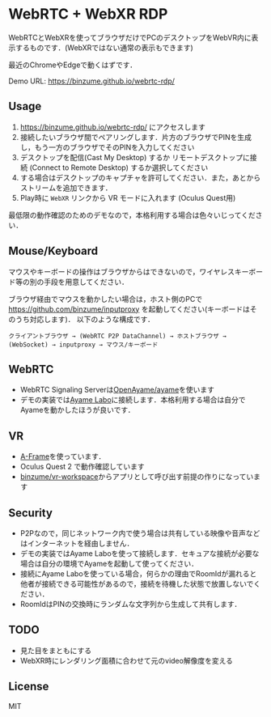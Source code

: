 # WebRTC + WebXR RDP

WebRTCとWebXRを使ってブラウザだけでPCのデスクトップをWebVR内に表示するものです．(WebXRではない通常の表示もできます)

最近のChromeやEdgeで動くはずです．

Demo URL: https://binzume.github.io/webrtc-rdp/

## Usage

1. https://binzume.github.io/webrtc-rdp/ にアクセスします
2. 接続したいブラウザ間でペアリングします．片方のブラウザでPINを生成し，もう一方のブラウザでそのPINを入力してください
3. デスクトップを配信(Cast My Desktop) するか リモートデスクトップに接続 (Connect to Remote Desktop) するか選択してください
4. する場合はデスクトップのキャプチャを許可してください．また，あとからストリームを追加できます．
5. Play時に `WebXR` リンクから VR モードに入れます (Oculus Quest用)

最低限の動作確認のためのデモなので，本格利用する場合は色々いじってください．

## Mouse/Keyboard

マウスやキーボードの操作はブラウザからはできないので，ワイヤレスキーボード等の別の手段を用意してください．

ブラウザ経由でマウスを動かしたい場合は，ホスト側のPCで https://github.com/binzume/inputproxy を起動してください(キーボードはそのうち対応します)．
以下のような構成です．

```
クライアントブラウザ → (WebRTC P2P DataChannel) → ホストブラウザ → (WebSocket) → inputproxy → マウス/キーボード
```

## WebRTC

- WebRTC Signaling Serverは[OpenAyame/ayame](https://github.com/OpenAyame/ayame)を使います
- デモの実装では[Ayame Labo](https://ayame-labo.shiguredo.jp/)に接続します．本格利用する場合は自分でAyameを動かしたほうが良いです．

## VR

- [A-Frame](https://aframe.io/)を使っています．
- Oculus Quest 2 で動作確認しています
- [binzume/vr-workspace](https://github.com/binzume/vr-workspace)からアプリとして呼び出す前提の作りになっています

## Security

- P2Pなので，同じネットワーク内で使う場合は共有している映像や音声などはインターネットを経由しません．
- デモの実装ではAyame Laboを使って接続します．セキュアな接続が必要な場合は自分の環境でAyameを起動して使ってください．
- 接続にAyame Laboを使っている場合，何らかの理由でRoomIdが漏れると他者が接続できる可能性があるので，接続を待機した状態で放置しないでください．
- RoomIdはPINの交換時にランダムな文字列から生成して共有します．

## TODO

- 見た目をまともにする
- WebXR時にレンダリング面積に合わせて元のvideo解像度を変える

## License

MIT
